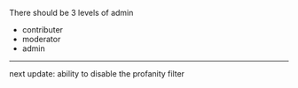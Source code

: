 There should be 3 levels of admin

- contributer
- moderator
- admin

---

next update: ability to disable the profanity filter